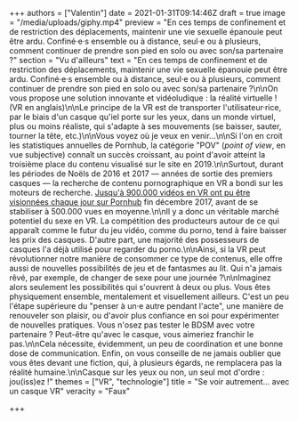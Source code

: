 +++
authors = ["Valentin"]
date = 2021-01-31T09:14:46Z
draft = true
image = "/media/uploads/giphy.mp4"
preview = "En ces temps de confinement et de restriction des déplacements, maintenir une vie sexuelle épanouie peut être ardu. Confiné·e·s ensemble ou à distance, seul·e ou à plusieurs, comment continuer de prendre son pied en solo ou avec son/sa partenaire ?"
section = "Vu d'ailleurs"
text = "En ces temps de confinement et de restriction des déplacements, maintenir une vie sexuelle épanouie peut être ardu. Confiné·e·s ensemble ou à distance, seul·e ou à plusieurs, comment continuer de prendre son pied en solo ou avec son/sa partenaire ?\n\nOn vous propose une solution innovante et vidéoludique : la réalité virtuelle ! (VR en anglais)\n\nLe principe de la VR est de transporter l'utilisateur·rice, par le biais d'un casque qu'iel porte sur les yeux, dans un monde virtuel, plus ou moins réaliste, qui s'adapte à ses mouvements (se baisser, sauter, tourner la tête, etc.)\n\nVous voyez où je veux en venir...\n\nSi l'on en croit les statistiques annuelles de Pornhub, la catégorie \"POV\" (_point of view_, en vue subjective) connaît un succès croissant, au point d'avoir atteint la troisième place du contenu visualisé sur le site en 2019.\n\nSurtout, durant les périodes de Noëls de 2016 et 2017 — années de sortie des premiers casques — la recherche de contenu pornographique en VR a bondi sur les moteurs de recherche. [Jusqu'à 900.000 vidéos en VR ont pu être visionnées chaque jour sur Pornhub](https://www.pornhub.com/insights/virtual-reality) fin décembre 2017, avant de se stabiliser à 500.000 vues en moyenne.\n\nIl y a donc un véritable marché potentiel du sexe en VR. La compétition des producteurs autour de ce qui apparaît comme le futur du jeu vidéo, comme du porno, tend à faire baisser les prix des casques. D'autre part, une majorité des possesseurs de casques l'a déjà utilisé pour regarder du porno.\n\nAinsi, si la VR peut révolutionner notre manière de consommer ce type de contenus, elle offre aussi de nouvelles possibilités de jeu et de fantasmes au lit. Qui n'a jamais rêvé, par exemple, de changer de sexe pour une journée ?\n\nImaginez alors seulement les possibilités qui s'ouvrent à deux ou plus. Vous êtes physiquement ensemble, mentalement et visuellement ailleurs. C'est un peu l'étape supérieure du \"penser à un·e autre pendant l'acte\", une manière de renouveler son plaisir, ou d'avoir plus confiance en soi pour expérimenter de nouvelles pratiques. Vous n'osez pas tester le BDSM avec votre partenaire ? Peut-être qu'avec le casque, vous aimeriez franchir le pas.\n\nCela nécessite, évidemment, un peu de coordination et une bonne dose de communication. Enfin, on vous conseille de ne jamais oublier que vous êtes devant une fiction, qui, à plusieurs égards, ne remplacera pas la réalité humaine.\n\nCasque sur les yeux ou non, un seul mot d'ordre : jou(iss)ez !"
themes = ["VR", "technologie"]
title = "Se voir autrement... avec un casque VR"
veracity = "Faux"

+++
